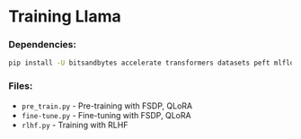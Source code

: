 # Training Llama

### Dependencies:
```bash
pip install -U bitsandbytes accelerate transformers datasets peft mlflow
```

### Files:
- `pre_train.py` - Pre-training with FSDP, QLoRA
- `fine-tune.py` - Fine-tuning with FSDP, QLoRA
- `rlhf.py` - Training with RLHF

